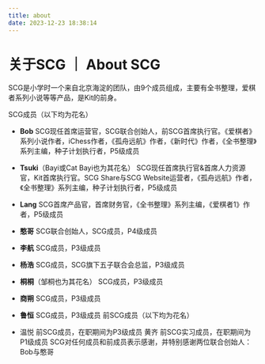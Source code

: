 ```yaml
---
title: about
date: 2023-12-23 18:38:14
---
```

# 关于SCG ｜ About SCG

SCG是小学时一个来自北京海淀的团队，由9个成员组成，主要有全书整理，爱棋者系列小说等等产品，是Kit的前身。


SCG成员（以下均为花名）

- **Bob** SCG现任首席运营官，SCG联合创始人，前SCG首席执行官。《爱棋者》系列小说作者，iChess作者，《孤舟远航》作者，《新时代》作者，《全书整理》系列主编，种子计划执行者，P5级成员
- **Tsuki**（Bayi或Cat Bayi也为其花名） SCG现任首席执行官&首席人力资源官，Kit首席执行官。SCG Share与SCG Website运营者，《孤舟远航》作者，《全书整理》系列主编，种子计划执行者，P5级成员
- **Lang** SCG首席产品官，首席财务官，《全书整理》系列主编，《爱棋者1》作者，P5级成员
- **憨哥** SCG联合创始人，SCG成员，P4级成员
- **李航** SCG成员，P3级成员
- **杨浩** SCG成员，SCG旗下五子联合会总监，P3级成员
- **桐桐**（邹桐也为其花名） SCG成员，P3级成员
- **商朔** SCG成员，P3级成员
- **鲁恒** SCG成员，P3级成员
前SCG成员（以下均为花名）

- 温悦 前SCG成员，在职期间为P3级成员
黄齐 前SCG实习成员，在职期间为P1级成员
SCG对任何成员和前成员表示感谢，并特别感谢两位联合创始人：Bob与憨哥